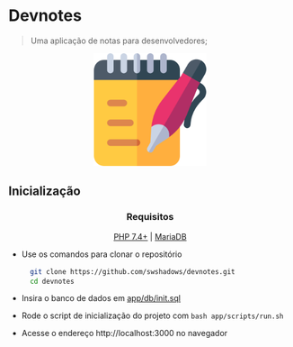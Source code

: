 # Devnotes

> Uma aplicação de notas para desenvolvedores;

<div align="center">
    <img width=200 src="public/favicon.png">
</div>

## Inicialização

<div align=center>

### Requisitos

[PHP 7.4+](https://php.net/) | [MariaDB](https://mariadb.org/)

</div>

- Use os comandos para clonar o repositório

  ```bash
    git clone https://github.com/swshadows/devnotes.git
    cd devnotes
  ```

- Insira o banco de dados em [app/db/init.sql](app/db/init.sql)
- Rode o script de inicialização do projeto com `bash app/scripts/run.sh`
- Acesse o endereço http://localhost:3000 no navegador
